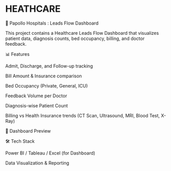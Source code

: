 # HEATHCARE
🏥 Papollo Hospitals : Leads Flow Dashboard

This project contains a Healthcare Leads Flow Dashboard that visualizes patient data, diagnosis counts, bed occupancy, billing, and doctor feedback.

📊 Features

Admit, Discharge, and Follow-up tracking

Bill Amount & Insurance comparison

Bed Occupancy (Private, General, ICU)

Feedback Volume per Doctor

Diagnosis-wise Patient Count

Billing vs Health Insurance trends (CT Scan, Ultrasound, MRI, Blood Test, X-Ray)

📸 Dashboard Preview

🛠️ Tech Stack

Power BI / Tableau / Excel (for Dashboard)

Data Visualization & Reporting
